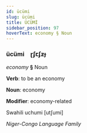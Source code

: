 ```yaml
---
id: ücümi
slug: ücümi
title: ÜCÜMİ
sidebar_position: 97
hoverText: economy § Noun
---
```


### ücümi&emsp;<span kind="abugida">ɽʄꞇʄƶɟ</span>

*economy* **§** Noun

**Verb**: to be an economy

**Noun**: economy

**Modifier**: economy-related

Swahili uchumi [utʃumi]

*Niger-Congo Language Family*